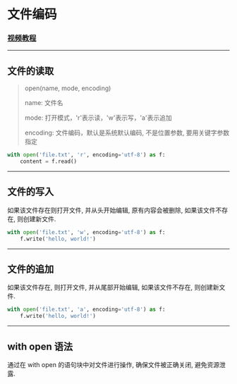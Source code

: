 # 文件编码

### [视频教程](https://www.bilibili.com/video/BV1qW4y1a7fU?spm_id_from=333.788.videopod.episodes&vd_source=b5c04f54b8a7ce0b4d5deef9989f7f9f&p=85)

---

## 文件的读取

> open(name, mode, encoding)
> 
> name: 文件名
> 
> mode: 打开模式，'r'表示读，'w'表示写，'a'表示追加
> 
> encoding: 文件编码，默认是系统默认编码, 不是位置参数, 要用关键字参数指定

```python
with open('file.txt', 'r', encoding='utf-8') as f:
    content = f.read()
```

---

## 文件的写入

如果该文件存在则打开文件, 并从头开始编辑, 原有内容会被删除, 如果该文件不存在, 则创建新文件.

```python
with open('file.txt', 'w', encoding='utf-8') as f:
    f.write('hello, world!')
```

---

## 文件的追加

如果该文件存在, 则打开文件, 并从尾部开始编辑, 如果该文件不存在, 则创建新文件.

```python
with open('file.txt', 'a', encoding='utf-8') as f:
    f.write('hello, world!')
```

---

## with open 语法

通过在 with open 的语句块中对文件进行操作, 确保文件被正确关闭, 避免资源泄露.
